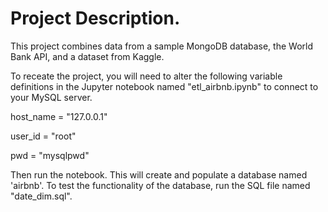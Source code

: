 # Project Description.

This project combines data from a sample MongoDB database, the World Bank API, and a dataset from Kaggle. 

To receate the project, you will need to alter the following variable definitions in the Jupyter notebook named "etl_airbnb.ipynb" to connect to your MySQL server. 

host_name = "127.0.0.1"

user_id = "root" 

pwd = "mysqlpwd" 

Then run the notebook. This will create and populate a database named 'airbnb'. To test the functionality of the database, run the SQL file named "date_dim.sql". 

